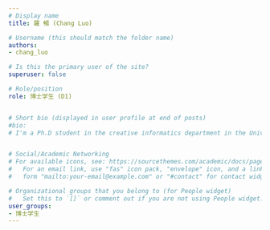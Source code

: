 ```yaml
---
# Display name
title: 羅 暢 (Chang Luo)

# Username (this should match the folder name)
authors: 
- chang_luo

# Is this the primary user of the site?
superuser: false

# Role/position
role: 博士学生 (D1)


# Short bio (displayed in user profile at end of posts)
#bio: 
# I'm a Ph.D student in the creative informatics department in the University of Tokyo


# Social/Academic Networking
# For available icons, see: https://sourcethemes.com/academic/docs/page-builder/#icons
#   For an email link, use "fas" icon pack, "envelope" icon, and a link in the
#   form "mailto:your-email@example.com" or "#contact" for contact widget.

# Organizational groups that you belong to (for People widget)
#   Set this to `[]` or comment out if you are not using People widget.
user_groups:
- 博士学生
---
```

